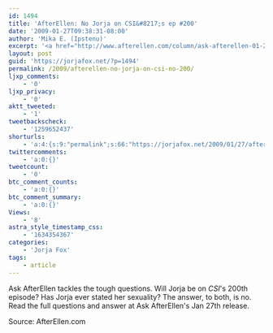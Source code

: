 ```yaml
---
id: 1494
title: 'AfterEllen: No Jorja on CSI&#8217;s ep #200'
date: '2009-01-27T09:38:31-08:00'
author: 'Mika E. (Ipstenu)'
excerpt: '<a href="http://www.afterellen.com/column/ask-afterellen-01-27-09?page=0%2C2">AfterEllen.com</a> answers ''Will Jorja be on CSI''s 200th Episiode?'' and ''Has Jorja ever said what her sexuality is?''  with "No'' to both.'
layout: post
guid: 'https://jorjafox.net/?p=1494'
permalink: /2009/afterellen-no-jorja-on-csi-no-200/
ljxp_comments:
    - '0'
ljxp_privacy:
    - '0'
aktt_tweeted:
    - '1'
tweetbackscheck:
    - '1259652437'
shorturls:
    - 'a:4:{s:9:"permalink";s:66:"https://jorjafox.net/2009/01/27/afterellen-no-jorja-on-csi-no-200/";s:7:"tinyurl";s:25:"http://tinyurl.com/cptuwo";s:4:"isgd";s:18:"http://is.gd/534ab";s:5:"bitly";s:20:"http://bit.ly/4ZcEEI";}'
twittercomments:
    - 'a:0:{}'
tweetcount:
    - '0'
btc_comment_counts:
    - 'a:0:{}'
btc_comment_summary:
    - 'a:0:{}'
Views:
    - '8'
astra_style_timestamp_css:
    - '1634354367'
categories:
    - 'Jorja Fox'
tags:
    - article
---
```


Ask AfterEllen tackles the tough questions.  Will Jorja be on <em>CSI</em>'s 200th episode? Has Jorja ever stated her sexuality?  The answer, to both, is no. Read the full questions and answer at  Ask AfterEllen's Jan 27th release.

Source: AfterEllen.com 